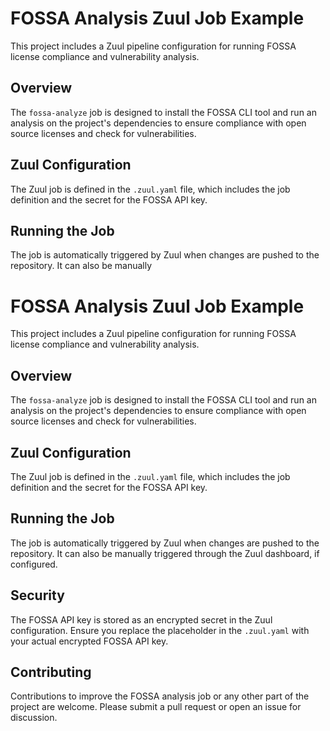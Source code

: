 # FOSSA Analysis Zuul Job Example

This project includes a Zuul pipeline configuration for running FOSSA license compliance and vulnerability analysis.

## Overview

The `fossa-analyze` job is designed to install the FOSSA CLI tool and run an analysis on the project's dependencies to ensure compliance with open source licenses and check for vulnerabilities.

## Zuul Configuration

The Zuul job is defined in the `.zuul.yaml` file, which includes the job definition and the secret for the FOSSA API key.

## Running the Job

The job is automatically triggered by Zuul when changes are pushed to the repository. It can also be manually
# FOSSA Analysis Zuul Job Example

This project includes a Zuul pipeline configuration for running FOSSA license compliance and vulnerability analysis.

## Overview

The `fossa-analyze` job is designed to install the FOSSA CLI tool and run an analysis on the project's dependencies to ensure compliance with open source licenses and check for vulnerabilities.

## Zuul Configuration

The Zuul job is defined in the `.zuul.yaml` file, which includes the job definition and the secret for the FOSSA API key.

## Running the Job

The job is automatically triggered by Zuul when changes are pushed to the repository. It can also be manually triggered through the Zuul dashboard, if configured.

## Security

The FOSSA API key is stored as an encrypted secret in the Zuul configuration. Ensure you replace the placeholder in the `.zuul.yaml` with your actual encrypted FOSSA API key.

## Contributing

Contributions to improve the FOSSA analysis job or any other part of the project are welcome. Please submit a pull request or open an issue for discussion.
